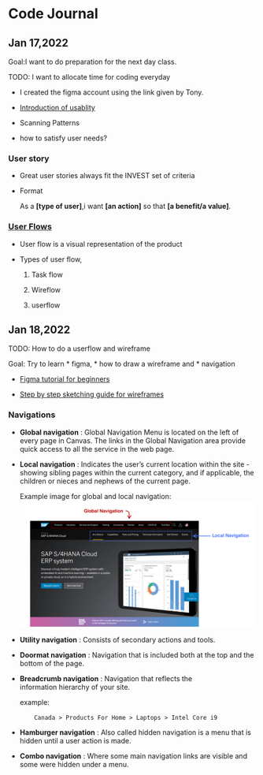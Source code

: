 # Code Journal

## Jan 17,2022

Goal:I want to do preparation for the next day class.

TODO: I want to allocate time for coding everyday

  * I created the figma account using the link given by Tony.
  
  * [Introduction of usablity](https://www.nngroup.com/articles/usability-101-introduction-to-usability/)
 
  * Scanning Patterns

  * how to satisfy user needs?

### User story
 
  * Great user stories always fit the INVEST set of criteria

  * Format
       
       As a **[type of user]**,i want **[an action]** so that **[a benefit/a value]**.

### [User Flows](https://careerfoundry.com/en/blog/ux-design/what-are-user-flows/)
   
   * User flow is a visual representation of the product

   * Types of user flow,
      
       1. Task flow

       2. Wireflow

       3. userflow

## Jan 18,2022

  TODO: How to do a userflow and wireframe

  Goal: Try to learn 
         * figma, 
         * how to draw a wireframe and 
         * navigation

   * [Figma tutorial for beginners](https://www.youtube.com/watch?v=dXQ7IHkTiMM&list=PLXDU_eVOJTx7QHLShNqIXL1Cgbxj7HlN4&index=2)

   * [Step by step sketching guide for wireframes](https://www.nngroup.com/articles/draw-wireframe-even-if-you-cant-draw/)

### Navigations
   
   * **Global navigation** :  Global Navigation Menu is located on the 
     left of every page in Canvas. The links in the Global Navigation area provide quick access to all the service in the web page.
    
   * **Local navigation** :  Indicates the user’s current location within
     the site - showing sibling pages within the current category, and if applicable, the children or nieces and nephews of the current 
     page.

      Example image for global and local navigation:
      ![navigation](https://github.com/Mahalakshmi-24/code-journal1/blob/main/image/navigation.png) 

   * **Utility navigation** : Consists of secondary actions and tools.

   * **Doormat navigation** : Navigation that is included both at the 
      top and the bottom of the page.

   * **Breadcrumb navigation** : Navigation that reflects the  
       information hierarchy of your site.

       example:

             Canada > Products For Home > Laptops > Intel Core i9

  * **Hamburger navigation** : Also called hidden navigation is a menu 
        that is hidden until a user action is made. 

  * **Combo navigation** : Where some main navigation links are 
        visible and some were hidden under a menu.